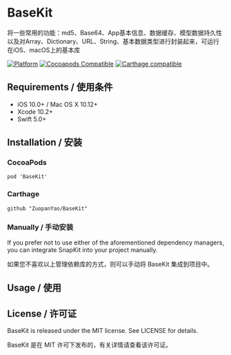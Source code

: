 # BaseKit

将一些常用的功能：md5、Base64、App基本信息、数据缓存、模型数据持久性以及对Array、Dictionary、URL、String、基本数据类型进行封装起来，可运行在iOS、macOS上的基本库

[![Platform](https://img.shields.io/cocoapods/p/BaseKit.svg?style=flat)](https://github.com/ZuopanYao/BaseKit)
[![Cocoapods Compatible](https://img.shields.io/cocoapods/v/BaseKit.svg)](https://cocoapods.org/pods/BaseKit)
[![Carthage compatible](https://img.shields.io/badge/Carthage-compatible-4BC51D.svg?style=flat)](https://github.com/Carthage/Carthage)

## Requirements / 使用条件

- iOS 10.0+ / Mac OS X 10.12+ 
- Xcode 10.2+
- Swift 5.0+


## Installation / 安装

### CocoaPods

```
pod 'BaseKit'
```

### Carthage

```
github "ZuopanYao/BaseKit" 
```

### Manually / 手动安装

If you prefer not to use either of the aforementioned dependency managers, you can integrate SnapKit into your project manually.

如果您不喜欢以上管理依赖库的方式，则可以手动将 BaseKit 集成到项目中。


## Usage / 使用

## License / 许可证

BaseKit is released under the MIT license. See LICENSE for details.

BaseKit 是在 MIT 许可下发布的，有关详情请查看该许可证。
